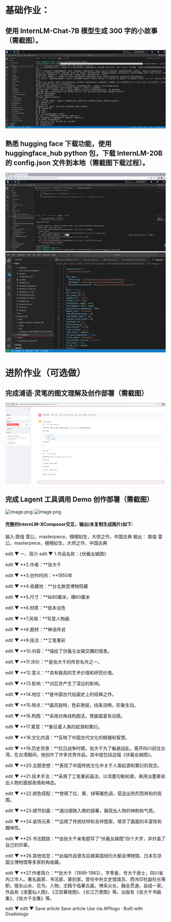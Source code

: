 # 基础作业：

## 使用 InternLM-Chat-7B 模型生成 300 字的小故事（需截图）。
![image.png](images/1.png)

## 熟悉 hugging face 下载功能，使用 huggingface_hub python 包，下载 InternLM-20B 的 config.json 文件到本地（需截图下载过程）。
![image.png](images\2.png)
![image.png](images\3.png)


# 进阶作业（可选做）

## 完成浦语·灵笔的图文理解及创作部署（需截图）
![image.png](images\4.png)

## 完成 Lagent 工具调用 Demo 创作部署（需截图）
![image.png](images\6.png)
![image.png](images\7.png)
#### 完整的InternLM-XComposer交互，输出(未复制生成图片)如下:
输入:敦煌 雷公，masterpiece，栩栩如生，大师之作，中国古典
输出：
敦煌 雷公，masterpiece，栩栩如生，大师之作，中国古典


edit
▼
一、简介
edit
▼
1.作品名称：《伏羲女娲图》


edit
▼
**2.作者：**张大千

edit
▼
**3.创作时间：**1950年


edit
▼
**4.收藏地：**台北故宫博物院藏

edit
▼
**5.尺寸：**纵80厘米，横60厘米


edit
▼
**6.材质：**纸本设色

edit
▼
**7.风格：**写意人物画


edit
▼
**8.题材：**神话传说

edit
▼
**9.技法：**工笔重彩


edit
▼
**10.内容：**描绘了伏羲与女娲交媾的情景。

edit
▼
**11.评价：**是张大千的传世名作之一。


edit
▼
**12.意义：**具有极高的艺术价值和研究价值。

edit
▼
**13.影响：**对后世产生了深远的影响。


edit
▼
**14.地位：**是中国古代绘画史上的经典之作。

edit
▼
**15.特点：**画风独特，色彩艳丽，线条流畅，形象生动。


edit
▼
**16.构图：**采用对角线构图法，使画面富有动感。

edit
▼
**17.寓意：**象征着人类的起源和繁衍。


edit
▼
**18.文化内涵：**反映了中国古代文化的精髓和智慧。

edit
▼
**19.历史背景：**抗日战争时期，张大千为了躲避战乱，离开四川前往台湾。在台湾期间，他创作了许多优秀作品，其中就包括这幅《伏羲女娲图》。


edit
▼
**20.主题思想：**表现了中国传统文化中关于人类起源和繁衍的观念。

edit
▼
**21.技术手法：**采用了工笔重彩画法，以浓墨勾勒轮廓，再用淡墨晕染出人物的面部表情和神态。


edit
▼
**22.颜色搭配：**使用了红、黄、绿等暖色调，营造出热烈而祥和的氛围。

edit
▼
**23.细节刻画：**通过细致入微的描摹，展现出人物的神韵和气质。


edit
▼
**24.装饰元素：**运用了传统纹样和吉祥图案，增添了画面的丰富性和趣味性。

edit
▼
**25.书法题跋：**由张大千亲笔题写了“伏羲女娲图”四个大字，并钤盖了自己的印章。


edit
▼
**26.其他信息：**此幅作品曾先后被美国纽约大都会博物馆、日本东京国立博物馆等多家机构收藏。

edit
▼
**27.作者简介：**张大千（1899-1983），字季爰，号大千居士，四川省内江市人。著名画家、书法家、篆刻家。曾任中央文史馆馆员、西泠印社副社长等职。擅长山水、花鸟、人物，尤精于临摹古画，博采众长，融会贯通，自成一家。作品有《泼墨仙人图》、《汉宫春晓图》、《长江万里图》等。出版有《张大千书画集》、《张大千全集》等。


edit
▼
edit
▼
Save article
Save article
Use via APIlogo
·
Built with Gradiologo


